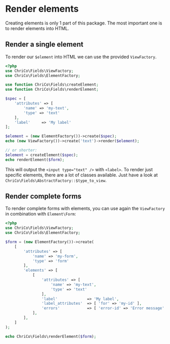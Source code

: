 # Render elements
Creating elements is only 1 part of this package. The most important one is to render elements into HTML.


## Render a single element
To render our `$element` into HTML we can use the provided `ViewFactory`.

```php
<?php
use ChriCo\Fields\ViewFactory;
use ChriCo\Fields\ElementFactory;

use function ChriCo\Fields\createElement;
use function ChriCo\Fields\renderElement;

$spec = [
	'attributes' => [
		'name' => 'my-text',
		'type' => 'text'
	],
	'label'     => 'My label'
];

$element = (new ElementFactory())->create($spec);
echo (new ViewFactory())->create('text')->render($element);

// or shorter:
$element = createElement($spec);
echo renderElement($form);
```

This will output the `<input type="text" />` with `<label>`. To render just specific elements, there are a lot of classes available. Just have a look at `ChriCo\Fields\AbstractFactory::$type_to_view`.


## Render complete forms

To render complete forms with elements, you can use again the `ViewFactory` in combination with `Element\Form`:

```php
<?php
use ChriCo\Fields\ViewFactory;
use ChriCo\Fields\ElementFactory;

$form = (new ElementFactory())->create(
	[
		'attributes' => [
			'name' => 'my-form',
			'type' => 'form'
		],
		'elements' => [
			[
				'attributes' => [
					'name' => 'my-text',
					'type' => 'text'
				],
				'label'             => 'My label',
				'label_attributes'  => [ 'for' => 'my-id' ],
				'errors'            => [ 'error-id' => 'Error message' ]
			],
		],
	]
);

echo ChriCo\Fields\renderElement($form);
```